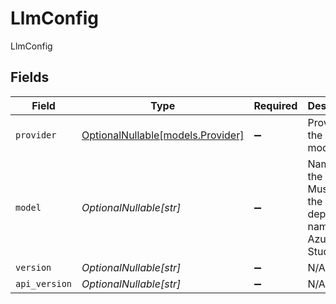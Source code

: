 # LlmConfig

LlmConfig


## Fields

| Field                                                                 | Type                                                                  | Required                                                              | Description                                                           |
| --------------------------------------------------------------------- | --------------------------------------------------------------------- | --------------------------------------------------------------------- | --------------------------------------------------------------------- |
| `provider`                                                            | [OptionalNullable[models.Provider]](../models/provider.md)            | :heavy_minus_sign:                                                    | Provider of the LLM model.                                            |
| `model`                                                               | *OptionalNullable[str]*                                               | :heavy_minus_sign:                                                    | Name of the model. Must match the deployment name in Azure AI Studio. |
| `version`                                                             | *OptionalNullable[str]*                                               | :heavy_minus_sign:                                                    | N/A                                                                   |
| `api_version`                                                         | *OptionalNullable[str]*                                               | :heavy_minus_sign:                                                    | N/A                                                                   |